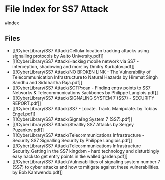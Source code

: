 # File Index for SS7 Attack
#index

## Files

- [[!CyberLibrary/SS7 Attack/Cellular location tracking attacks using signalling protocols by Aalto University.pdf]]
- [[!CyberLibrary/SS7 Attack/Hacking mobile network via SS7 - interception, shadowing and more by Dmitry Kurbatov.pdf]]
- [[!CyberLibrary/SS7 Attack/NO BROKEN LINK - The Vulnerability of Telecommunication Infrastructure to Natural Hazards by Himmat Singh Sandhu and Siddhartha Raja.pdf]]
- [[!CyberLibrary/SS7 Attack/SCTPscan - Finding entry points to SS7 Networks & Telecommunications Backbones by Philippe Langlois.pdf]]
- [[!CyberLibrary/SS7 Attack/SIGNALING SYSTEM 7 (SS7) - SECURITY REPORT.pdf]]
- [[!CyberLibrary/SS7 Attack/SS7 - Locate. Track. Manipulate. by Tobias Engel.pdf]]
- [[!CyberLibrary/SS7 Attack/Signaling System 7 (SS7).pdf]]
- [[!CyberLibrary/SS7 Attack/Stealthy SS7 Attacks by Sergey Puzankov.pdf]]
- [[!CyberLibrary/SS7 Attack/Telecommunications Infrastructure - Security SS7 Signalling Security by Philippe Langlois.pdf]]
- [[!CyberLibrary/SS7 Attack/Telecommunications Infrastructure Security_Getting in the SS7 kingdom - hard technology and disturbingly easy hacksto get entry points in the walled garden.pdf]]
- [[!CyberLibrary/SS7 Attack/Vulnerabilities of signaling system number 7 (SS7) to cyber attacks and how to mitigate against these vulnerabilities. by Bob Kamwendo.pdf]]
